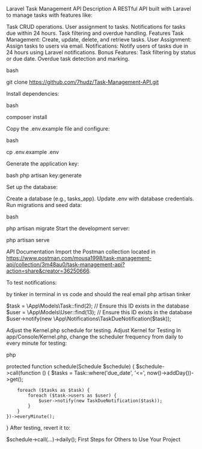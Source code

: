 Laravel Task Management API
Description
A RESTful API built with Laravel to manage tasks with features like:

Task CRUD operations.
User assignment to tasks.
Notifications for tasks due within 24 hours.
Task filtering and overdue handling.
Features
Task Management: Create, update, delete, and retrieve tasks.
User Assignment: Assign tasks to users via email.
Notifications: Notify users of tasks due in 24 hours using Laravel notifications.
Bonus Features:
Task filtering by status or due date.
Overdue task detection and marking.



bash

git clone https://github.com/7hudz/Task-Management-API.git


Install dependencies:

bash

composer install

Copy the .env.example file and configure:

bash

cp .env.example .env


Generate the application key:

bash
php artisan key:generate

Set up the database:

Create a database (e.g., tasks_app).
Update .env with database credentials.
Run migrations and seed data:

bash

php artisan migrate 
Start the development server:


php artisan serve



API Documentation
Import the Postman collection located in https://www.postman.com/mousa1998/task-management-api/collection/3m48au0/task-management-api?action=share&creator=36250666.



To test notifications:

by tinker in terminal in vs code 
and should the real email
php artisan tinker

$task = \App\Models\Task::find(2); // Ensure this ID exists in the database
$user = \App\Models\User::find(13); // Ensure this ID exists in the database
$user->notify(new \App\Notifications\TaskDueNotification($task));


Adjust the Kernel.php schedule for testing.
Adjust Kernel for Testing
In app/Console/Kernel.php, change the scheduler frequency from daily to every minute for testing:

php

protected function schedule(Schedule $schedule)
{
    $schedule->call(function () {
        $tasks = Task::where('due_date', '<=', now()->addDay())->get();

        foreach ($tasks as $task) {
            foreach ($task->users as $user) {
                $user->notify(new TaskDueNotification($task));
            }
        }
    })->everyMinute();
}
After testing, revert it to:


$schedule->call(...)->daily();
First Steps for Others to Use Your Project




